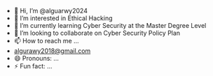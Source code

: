 - 👋 Hi, I’m @alguarwy2024
- 👀 I’m interested in Ethical Hacking 
- 🌱 I’m currently learning Cyber Security at the Master Degree Level 
- 💞️ I’m looking to collaborate on Cyber Security Policy Plan 
- 📫 How to reach me ...
- algurawy2018@gmail.com
- 😄 Pronouns: ...
- ⚡ Fun fact: ...

<!---
alguarwy2024/alguarwy2024 is a ✨ special ✨ repository because its `README.md` (this file) appears on your GitHub profile.
You can click the Preview link to take a look at your changes.
--->
